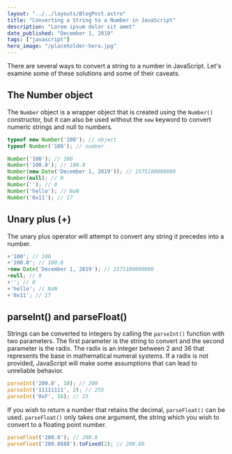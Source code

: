 ```yaml
---
layout: "../../layouts/BlogPost.astro"
title: "Converting a String to a Number in JavaScript"
description: "Lorem ipsum dolor sit amet"
date_published: "December 1, 2019"
tags: ["javascript"]
hero_image: "/placeholder-hero.jpg"
---
```


There are several ways to convert a string to a number in JavaScript. Let's examine some of these solutions and some of their caveats.

## The Number object

The `Number` object is a wrapper object that is created using the `Number()` constructor, but it can also be used without the `new` keyword to convert numeric strings and null to numbers.

```javascript
typeof new Number('100'); // object
typeof Number('100'); // number

Number('100'); // 100
Number('100.8'); // 100.8
Number(new Date('December 1, 2019')); // 1575180000000
Number(null); // 0
Number(''); // 0
Number('hello'); // NaN
Number('0x11'); // 17
```

## Unary plus (+)

The unary plus operator will attempt to convert any string it precedes into a number.

```javascript
+'100'; // 100
+'100.8'; // 100.8
+new Date('December 1, 2019'); // 1575180000000
+null; // 0
+''; // 0
+'hello'; // NaN
+'0x11'; // 17
```

## parseInt() and parseFloat()

Strings can be converted to integers by calling the `parseInt()` function with two parameters. The first parameter is the string to convert and the second parameter is the radix. The radix is an integer between 2 and 36 that represents the base in mathematical numeral systems. If a radix is not provided, JavaScript will make some assumptions that can lead to unreliable behavior.

```javascript
parseInt('200.8', 10); // 200
parseInt('11111111', 2); // 255
parseInt('0xF', 16); // 15
```

If you wish to return a number that retains the decimal, `parseFloat()` can be used. `parseFloat()` only takes one argument, the string which you wish to convert to a floating point number.

```javascript
parseFloat('200.8'); // 200.8
parseFloat('200.8888').toFixed(2); // 200.88
```
